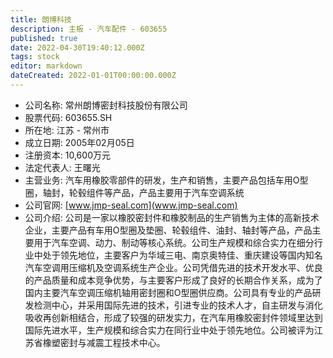 ```yaml
---
title: 朗博科技
description: 主板 - 汽车配件 - 603655
published: true
date: 2022-04-30T19:40:12.000Z
tags: stock
editor: markdown
dateCreated: 2022-01-01T00:00:00.000Z
---
```


- 公司名称: 常州朗博密封科技股份有限公司
- 股票代码: 603655.SH
- 所在地: 江苏 - 常州市
- 成立日期: 2005年02月05日
- 注册资本: 10,600万元
- 法定代表人: 王曙光
- 主营业务: 汽车用橡胶零部件的研发，生产和销售，主要产品包括车用O型圈，轴封，轮毂组件等产品，产品主要用于汽车空调系统
- 公司官网: [www.jmp-seal.com](www.jmp-seal.com)
- 公司介绍: 公司是一家以橡胶密封件和橡胶制品的生产销售为主体的高新技术企业，主要产品有车用O型圈及垫圈、轮毂组件、油封、轴封等产品，产品主要用于汽车空调、动力、制动等核心系统。公司生产规模和综合实力在细分行业中处于领先地位，主要客户为华域三电、南京奥特佳、重庆建设等国内知名汽车空调用压缩机及空调系统生产企业。公司凭借先进的技术开发水平、优良的产品质量和成本竞争优势，与主要客户形成了良好的长期合作关系，成为了国内主要汽车空调压缩机轴用密封圈和O型圈供应商。公司具有专业的产品研发检测中心，并采用国际先进的技术，引进专业的技术人才，自主研发与消化吸收再创新相结合，形成了较强的研发实力，在汽车用橡胶密封件领域里达到国际先进水平，生产规模和综合实力在同行业中处于领先地位。公司被评为江苏省橡塑密封与减震工程技术中心。


